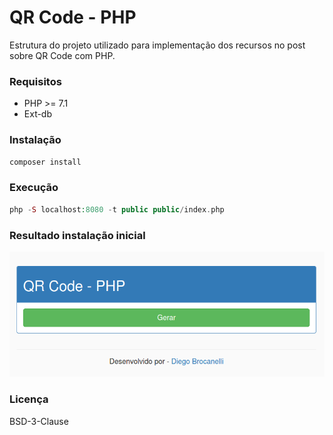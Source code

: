 # QR Code - PHP

Estrutura do projeto utilizado para implementação dos recursos no post sobre QR Code com PHP.

### Requisitos

- PHP >= 7.1
- Ext-db

### Instalação 

```php
composer install
```

### Execução 

```php
php -S localhost:8080 -t public public/index.php
```

### Resultado instalação inicial 

![Projeto Inicial](https://github.com/Diego-Brocanelli/post-qrcode/blob/master/docs/resultado_instalacao_inicial.png)


### Licença

BSD-3-Clause
